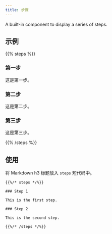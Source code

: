 ```yaml
---
title: 步骤
---
```


A built-in component to display a series of steps.

## 示例

{{% steps %}}

### 第一步

这是第一步。

### 第二步

这是第二步。

### 第三步

这是第三步。

{{% /steps %}}


## 使用

将 Markdown h3 标题放入 `steps` 短代码中。

```
{{%/* steps */%}}

### Step 1

This is the first step.

### Step 2

This is the second step.

{{%/* /steps */%}}
```

